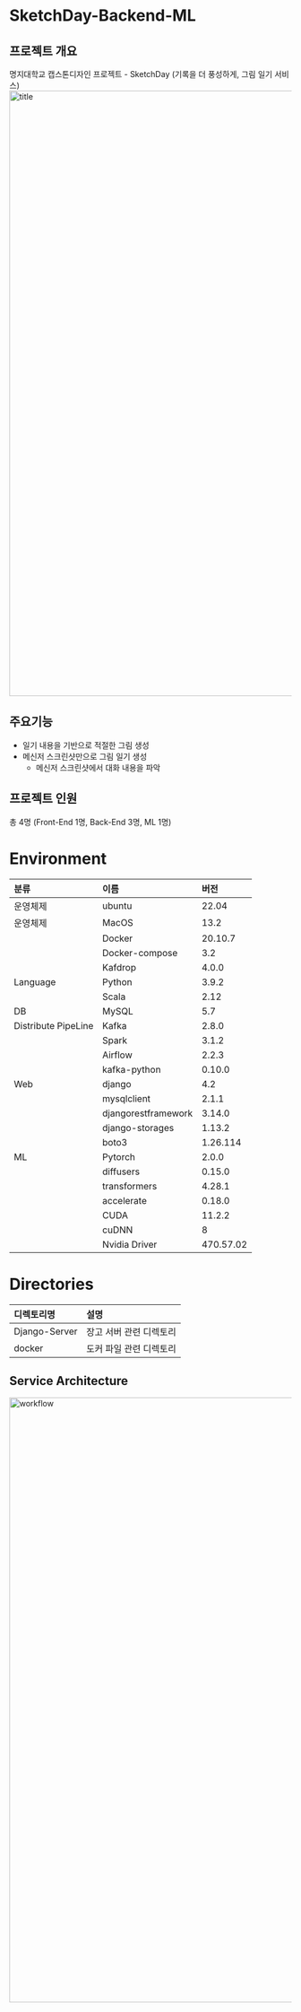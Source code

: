 # SketchDay-Backend-ML

## 프로젝트 개요
명지대학교 캡스톤디자인 프로젝트 - SketchDay (기록을 더 풍성하게, 그림 일기 서비스)
<img width="1080" alt="title" src="https://user-images.githubusercontent.com/69189272/233691909-1cab5b7e-ea80-42f3-84a8-e794a34a1350.png">

## 주요기능
- 일기 내용을 기반으로 적절한 그림 생성
- 메신저 스크린샷만으로 그림 일기 생성
  - 메신저 스크린샷에서 대화 내용을 파악

## 프로젝트 인원
총 4명 (Front-End 1명, Back-End 3명, ML 1명)

# Environment

|분류|이름|버전|
|:---|:---|:---|
|운영체제|ubuntu|22.04|
|운영체제|MacOS|13.2|
||Docker|20.10.7|
||Docker-compose|3.2|
||Kafdrop|4.0.0|
|Language|Python|3.9.2|
||Scala|2.12|
|DB|MySQL|5.7|
|Distribute PipeLine|Kafka|2.8.0|
||Spark|3.1.2|
||Airflow|2.2.3|
||kafka-python|0.10.0|
|Web|django|4.2|
||mysqlclient|2.1.1|
||djangorestframework|3.14.0|
||django-storages|1.13.2|
||boto3|1.26.114|
|ML|Pytorch|2.0.0|
||diffusers|0.15.0|
||transformers|4.28.1|
||accelerate|0.18.0|
||CUDA|11.2.2|
||cuDNN|8|
||Nvidia Driver|470.57.02|

# Directories
|디렉토리명|설명|
|:---|:---|
|Django-Server|장고 서버 관련 디렉토리|
|docker|도커 파일 관련 디렉토리|

## Service Architecture
<img width="1079" alt="workflow" src="https://user-images.githubusercontent.com/69189272/233691906-0b273fba-142c-4c27-aa65-67be3a693b1d.png">
